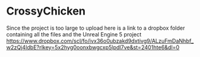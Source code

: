 # CrossyChicken
Since the project is too large to upload here is a link to a dropbox folder containing all the files and the Unreal Engine 5 project https://www.dropbox.com/scl/fo/ivx36o0ubzakd9dxtivg9/ALzuFmDaNhbf_w2zQj4ldbE?rlkey=5x2hyg0oonxbwgcxp5lpdl7ve&st=2401hte6&dl=0
